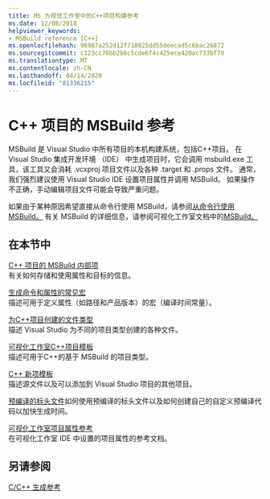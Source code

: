 ```yaml
---
title: MS 为视觉工作室中的C++项目构建参考
ms.date: 12/08/2018
helpviewer_keywords:
- MSBuild reference [C++]
ms.openlocfilehash: 96987a252d12f718025dd55deecad5c6bac26872
ms.sourcegitcommit: c123cc76bb2b6c5cde6f4c425ece420ac733bf70
ms.translationtype: MT
ms.contentlocale: zh-CN
ms.lasthandoff: 04/14/2020
ms.locfileid: "81336215"
---
```

# <a name="msbuild-reference-for-c-projects"></a>C++ 项目的 MSBuild 参考

MSBuild 是 Visual Studio 中所有项目的本机构建系统，包括C++项目。 在 Visual Studio 集成开发环境 （IDE） 中生成项目时，它会调用 msbuild.exe 工具，该工具又会消耗 .vcxproj 项目文件以及各种 .target 和 .props 文件。 通常，我们强烈建议使用 Visual Studio IDE 设置项目属性并调用 MSBuild。 如果操作不正确，手动编辑项目文件可能会导致严重问题。

如果由于某种原因希望直接从命令行使用 MSBuild，请参阅[从命令行使用 MSBuild。](../msbuild-visual-cpp.md) 有关 MSBuild 的详细信息，请参阅可视化工作室文档中的[MSBuild。](/visualstudio/msbuild/msbuild)

## <a name="in-this-section"></a>在本节中

[C++ 项目的 MSBuild 内部项](msbuild-visual-cpp-overview.md)<br/>
有关如何存储和使用属性和目标的信息。

[生成命令和属性的常见宏](common-macros-for-build-commands-and-properties.md)<br/>
描述可用于定义属性（如路径和产品版本）的宏（编译时间常量）。

[为C++项目创建的文件类型](file-types-created-for-visual-cpp-projects.md)<br/>
描述 Visual Studio 为不同的项目类型创建的各种文件。

[可视化工作室C++项目模板](visual-cpp-project-types.md)<br>
描述可用于C++的基于 MSBuild 的项目类型。

[C++ 新项模板](using-visual-cpp-add-new-item-templates.md)<br>
描述源文件以及可以添加到 Visual Studio 项目的其他项目。

[预编译的标头文件](../creating-precompiled-header-files.md)如何使用预编译的标头文件以及如何创建自己的自定义预编译代码以加快生成时间。

[可视化工作室项目属性参考](property-pages-visual-cpp.md)<br/>
在可视化工作室 IDE 中设置的项目属性的参考文档。

## <a name="see-also"></a>另请参阅

[C/C++ 生成参考](c-cpp-building-reference.md)
